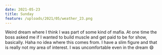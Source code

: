 ```yaml
---
date: 2021-05-23
title: Sunday
feature: /uploads/2021/05/weather_23.png
---
```


Weird dream where I think I was part of some kind of mafia. At one time the boss asked me if I wanted to build muscle and get paid to be for show, basically. Haha no idea where this comes from. I have a slim figure and that is really not my area of interest. I was uncomfortable even in the dream 😄
